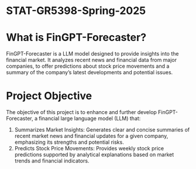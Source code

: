 # STAT-GR5398-Spring-2025

# What is FinGPT-Forecaster?
FinGPT-Forecaster is a LLM model designed to provide insights into the financial market. It analyzes recent news and financial data from major companies, to offer predictions about stock price movements and a summary of the company’s latest developments and potential issues. 


# Project Objective
The objective of this project is to enhance and further develop FinGPT-Forecaster, a financial large language model (LLM) that:
 
1. Summarizes Market Insights: Generates clear and concise summaries of recent market news and financial updates for a given company, emphasizing its strengths and potential risks.
2. Predicts Stock Price Movements: Provides weekly stock price predictions supported by analytical explanations based on market trends and financial indicators.